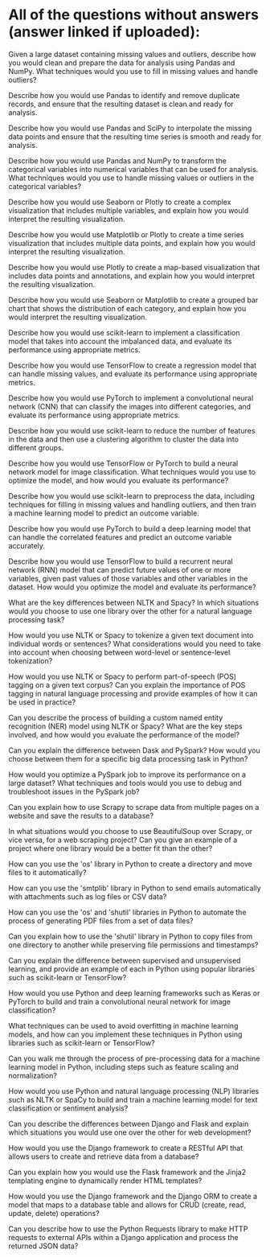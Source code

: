 # All of the questions without answers (answer linked if uploaded):

Given a large dataset containing missing values and outliers, describe how you would clean and prepare the data for analysis using Pandas and NumPy. What techniques would you use to fill in missing values and handle outliers?

Describe how you would use Pandas to identify and remove duplicate records, and ensure that the resulting dataset is clean and ready for analysis.

Describe how you would use Pandas and SciPy to interpolate the missing data points and ensure that the resulting time series is smooth and ready for analysis.

Describe how you would use Pandas and NumPy to transform the categorical variables into numerical variables that can be used for analysis. What techniques would you use to handle missing values or outliers in the categorical variables?

Describe how you would use Seaborn or Plotly to create a complex visualization that includes multiple variables, and explain how you would interpret the resulting visualization.

Describe how you would use Matplotlib or Plotly to create a time series visualization that includes multiple data points, and explain how you would interpret the resulting visualization.

Describe how you would use Plotly to create a map-based visualization that includes data points and annotations, and explain how you would interpret the resulting visualization.

Describe how you would use Seaborn or Matplotlib to create a grouped bar chart that shows the distribution of each category, and explain how you would interpret the resulting visualization.

Describe how you would use scikit-learn to implement a classification model that takes into account the imbalanced data, and evaluate its performance using appropriate metrics.

Describe how you would use TensorFlow to create a regression model that can handle missing values, and evaluate its performance using appropriate metrics.

Describe how you would use PyTorch to implement a convolutional neural network (CNN) that can classify the images into different categories, and evaluate its performance using appropriate metrics.

Describe how you would use scikit-learn to reduce the number of features in the data and then use a clustering algorithm to cluster the data into different groups.

Describe how you would use TensorFlow or PyTorch to build a neural network model for image classification. What techniques would you use to optimize the model, and how would you evaluate its performance?

Describe how you would use scikit-learn to preprocess the data, including techniques for filling in missing values and handling outliers, and then train a machine learning model to predict an outcome variable.

Describe how you would use PyTorch to build a deep learning model that can handle the correlated features and predict an outcome variable accurately.

Describe how you would use TensorFlow to build a recurrent neural network (RNN) model that can predict future values of one or more variables, given past values of those variables and other variables in the dataset. How would you optimize the model and evaluate its performance?

What are the key differences between NLTK and Spacy? In which situations would you choose to use one library over the other for a natural language processing task?

How would you use NLTK or Spacy to tokenize a given text document into individual words or sentences? What considerations would you need to take into account when choosing between word-level or sentence-level tokenization?

How would you use NLTK or Spacy to perform part-of-speech (POS) tagging on a given text corpus? Can you explain the importance of POS tagging in natural language processing and provide examples of how it can be used in practice?

Can you describe the process of building a custom named entity recognition (NER) model using NLTK or Spacy? What are the key steps involved, and how would you evaluate the performance of the model?

Can you explain the difference between Dask and PySpark? How would you choose between them for a specific big data processing task in Python?

How would you optimize a PySpark job to improve its performance on a large dataset? What techniques and tools would you use to debug and troubleshoot issues in the PySpark job?

Can you explain how to use Scrapy to scrape data from multiple pages on a website and save the results to a database?

In what situations would you choose to use BeautifulSoup over Scrapy, or vice versa, for a web scraping project? Can you give an example of a project where one library would be a better fit than the other?

How can you use the 'os' library in Python to create a directory and move files to it automatically?

How can you use the 'smtplib' library in Python to send emails automatically with attachments such as log files or CSV data?

How can you use the 'os' and 'shutil' libraries in Python to automate the process of generating PDF files from a set of data files?

Can you explain how to use the 'shutil' library in Python to copy files from one directory to another while preserving file permissions and timestamps?

Can you explain the difference between supervised and unsupervised learning, and provide an example of each in Python using popular libraries such as scikit-learn or TensorFlow?

How would you use Python and deep learning frameworks such as Keras or PyTorch to build and train a convolutional neural network for image classification?

What techniques can be used to avoid overfitting in machine learning models, and how can you implement these techniques in Python using libraries such as scikit-learn or TensorFlow?

Can you walk me through the process of pre-processing data for a machine learning model in Python, including steps such as feature scaling and normalization?

How would you use Python and natural language processing (NLP) libraries such as NLTK or SpaCy to build and train a machine learning model for text classification or sentiment analysis?

Can you describe the differences between Django and Flask and explain which situations you would use one over the other for web development?

How would you use the Django framework to create a RESTful API that allows users to create and retrieve data from a database?

Can you explain how you would use the Flask framework and the Jinja2 templating engine to dynamically render HTML templates?

How would you use the Django framework and the Django ORM to create a model that maps to a database table and allows for CRUD (create, read, update, delete) operations?

Can you describe how to use the Python Requests library to make HTTP requests to external APIs within a Django application and process the returned JSON data?